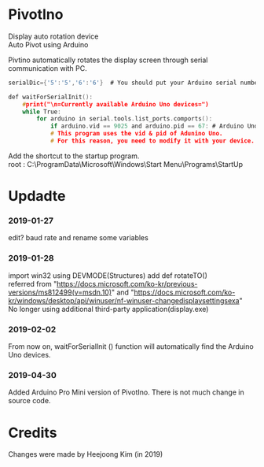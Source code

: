 # PivotIno

Display auto rotation device  
Auto Pivot using Arduino  

Pivtino automatically rotates the display screen through serial communication with PC.

```c
serialDic={'5':'5','6':'6'}  # You should put your Arduino serial number in this dictionary.

def waitForSerialInit():
    #print("\n=Currently available Arduino Uno devices=")
    while True:
        for arduino in serial.tools.list_ports.comports():
            if arduino.vid == 9025 and arduino.pid == 67: # Arduino Uno vid & pid
            # This program uses the vid & pid of Adunino Uno. 
            # For this reason, you need to modify it with your device.
```  
Add the shortcut to the startup program.  
root : C:\ProgramData\Microsoft\Windows\Start Menu\Programs\StartUp  

# Updadte
### 2019-01-27 
edit? baud rate and rename some variables  
### 2019-01-28 
import win32 using DEVMODE(Structures) add def rotateTO()  
referred from "https://docs.microsoft.com/ko-kr/previous-versions/ms812499(v=msdn.10)" and "https://docs.microsoft.com/ko-kr/windows/desktop/api/winuser/nf-winuser-changedisplaysettingsexa"  
No longer using additional third-party application(display.exe)  
### 2019-02-02
From now on, waitForSerialInit () function will automatically find the Arduino Uno devices.  
### 2019-04-30
Added Arduino Pro Mini version of PivotIno. There is not much change in source code.

# Credits
Changes were made by Heejoong Kim (in 2019) 

